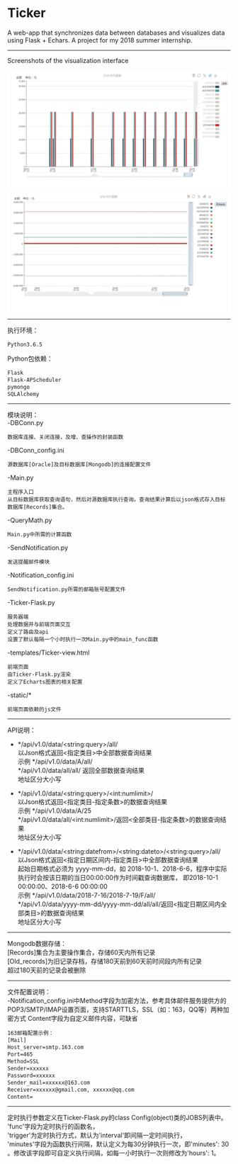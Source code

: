 # Ticker  
A web-app that synchronizes data between databases and visualizes data using Flask + Echars.
A project for my 2018 summer internship. 

**************************************************************************

Screenshots of the visualization interface  
  
![screenshot01](https://raw.githubusercontent.com/deep-river/Ticker/master/Screenshots/Ticker%20scr%20shots%20(1).png)
![screenshot01](https://raw.githubusercontent.com/deep-river/Ticker/master/Screenshots/Ticker%20scr%20shots%20(2).png)

**************************************************************************

执行环境：

	Python3.6.5  
  
Python包依赖：  

	Flask  
	Flask-APScheduler  
	pymongo  
	SQLAlchemy  
	
**************************************************************************

模块说明：  
-DBConn.py  

	数据库连接、关闭连接，及增、查操作的封装函数  
	
-DBConn_config.ini  

	源数据库[Oracle]及目标数据库[Mongodb]的连接配置文件  
	
-Main.py  

	主程序入口  
	从目标数据库获取查询语句，然后对源数据库执行查询。查询结果计算后以json格式存入目标数据库[Records]集合。  
	
-QueryMath.py  

	Main.py中所需的计算函数  
	
-SendNotification.py  

	发送提醒邮件模块  
	
-Notification_config.ini  

	SendNotification.py所需的邮箱账号配置文件  
	
-Ticker-Flask.py  

	服务器端  
	处理数据并与前端页面交互  
	定义了路由及api  
	设置了默认每隔一个小时执行一次Main.py中的main_func函数  
	
-templates/Ticker-view.html  

	前端页面  
	由Ticker-Flask.py渲染  
	定义了Echarts图表的相关配置  
	
-static/*  

	前端页面依赖的js文件  

**************************************************************************

API说明：  
- */api/v1.0/data/\<string:query\>/all/  
	以Json格式返回<指定类目>中全部数据查询结果  
	示例 */api/v1.0/data/A/all/  
	*/api/v1.0/data/all/all/ 返回全部数据查询结果  
	地址区分大小写  
	
- */api/v1.0/data/\<string:query\>/\<int:numlimit\>/  
	以Json格式返回<指定类目-指定条数>的数据查询结果  
	示例 */api/v1.0/data/A/25  
	*/api/v1.0/data/all/\<int:numlimit\>/返回<全部类目-指定条数>的数据查询结果  
	地址区分大小写  

- */api/v1.0/data/\<string:datefrom\>/\<string:dateto\>/\<string:query\>/all/  
    以Json格式返回<指定日期区间内-指定类目>中全部数据查询结果  
    起始日期格式必须为 yyyy-mm-dd，如 2018-10-1、2018-6-6，程序中实际执行时会按该日期的当日00:00:00作为时间戳查询数据库， 即2018-10-1 00:00:00、2018-6-6 00:00:00  
    示例 */api/v1.0/data/2018-7-16/2018-7-19/F/all/  
    */api/v1.0/data/yyyy-mm-dd/yyyy-mm-dd/all/all/返回<指定日期区间内全部类目>的数据查询结果  
    地址区分大小写  

**************************************************************************

Mongodb数据存储：  
[Records]集合为主要操作集合，存储60天内所有记录  
[Old_records]为旧记录存档，存储180天前到60天前时间段内所有记录  
超过180天前的记录会被删除  

**************************************************************************

文件配置说明：  
-Notification_config.ini中Method字段为加密方法，参考具体邮件服务提供方的POP3/SMTP/IMAP设置页面，支持STARTTLS，SSL（如：163，QQ等）两种加密方式
 Content字段为自定义邮件内容，可缺省  

    163邮箱配置示例：
    [Mail]
    Host_server=smtp.163.com
    Port=465
    Method=SSL
    Sender=xxxxxx
    Password=xxxxxx
    Sender_mail=xxxxxx@163.com
    Receiver=xxxxxx@gmail.com, xxxxxx@qq.com
    Content=

**************************************************************************

定时执行参数定义在Ticker-Flask.py的class Config(object)类的JOBS列表中。  
'func'字段为定时执行的函数名，  
'trigger'为定时执行方式，默认为'interval'即间隔一定时间执行，  
'minutes'字段为函数执行间隔，默认定义为每30分钟执行一次，即'minutes': 30 。修改该字段即可自定义执行间隔，如每一小时执行一次则修改为'hours': 1。  

